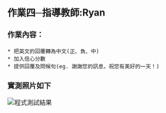 ## 作業四─指導教師:Ryan
### 作業內容：
    * 把英文的回覆轉為中文(正、負、中)
    * 加入信心分數
    * 提供回覆及問候句(eg. 謝謝您的訊息，祝您有美好的一天！)
### 實測照片如下
![程式測試結果](https://drive.google.com/file/d/1v2etJFXKbYIYf0qFlvd4utSkuL6Qnb9Y/view?usp=sharing "實測結果")